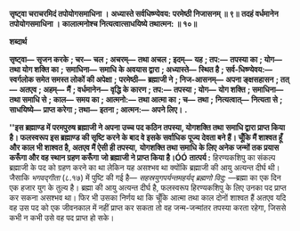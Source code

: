 **सृष्ट्वा चराचरमिदं तपोयोगसमाधिना ।** **अध्यास्ते सर्वधिष्ण्येवय: परमेष्ठी निजासनम् ॥ ९॥** **तदहं वर्धमानेन तपोयोगसमाधिना ।** **कालात्मनोश्च नित्यत्वात्साधयिष्ये तथात्मन: ॥ १०॥** 

**शब्दार्थ** 

**सृष्ट्वा—** **सृजन करके** **; चर—** **चल** **; अचरम्—** **तथा अचल** **; इदम्—** **यह** **; तप:—** **तपस्या का** **; योग—** **तथा योग शक्ति का** **;** **समाधिना—** **समाधि के अवयास द्वारा** **; अध्यास्ते—** **स्थित है** **; सर्व-धिष्ण्येवय:—** **स्वर्गलोक समेत समस्त लोकों की अपेक्षा** **;** **परमेष्ठी—** **ब्रह्माजी ने** **; निज-आसनम्—** **अपना ङ्क्षसहासन** **; तत्—** **अतएव** **; अहम्—** **मैं** **; वर्धमानेन—** **वृद्धि के कारण** **; तप:—** **तपस्या** **; योग—** **योग शक्ति** **; समाधिना—** **तथा समाधि से** **; काल—** **समय का** **; आत्मनो:—** **तथा आत्मा का** **; च—** **तथा** **;** **नित्यत्वात्—** **नित्यता से** **; साधयिष्ये—** **प्राप्त करेगा** **; तथा—** **इतना** **; आत्मन:—** **अपने लिए।** **.** 

**''इस ब्रह्माण्ड में परमपुरुष ब्रह्माजी ने अपना उच्च पद कठिन तपस्या, योगशक्ति तथा** **समाधि द्वारा प्राप्त किया है। फलस्वरूप इस ब्रह्माण्ड की सृष्टि करने के बाद वे इसके सर्वाधिक** **पूज्य देवता बने हैं। चूँकि मैं शाश्वत हूँ और काल भी शाश्वत है, अतएव मैं ऐसी ही तपस्या,** **योगशक्ति तथा समाधि के लिए अनेक जन्मों तक प्रयास करूँगा और वह स्थान ग्रहण करूँगा** **जो ब्रह्माजी ने प्राप्त किया है।ÓÓ** **तात्पर्य :** हिरण्यकशिपु का संकल्प ब्रह्माजी के पद को ग्रहण करने का था लेकिन यह असश्भव था क्योंकि ब्रह्माजी की आयु अत्यन्त दीर्घ थी। जैसाकि *भगवद्गीता* (८.१७) में पुष्टि की गई है— *सहस्रयुगपर्यन्तमहर्यद् ब्रह्मणो विदु:* —ब्रह्मा का एक दिन एक हजार युग के तुल्य है। ब्रह्मा की आयु अत्यन्त दीर्घ है, फलस्वरूप हिरण्यकशिपु के लिए उनका पद प्राप्त कर सकना असश्भव था। फिर भी उसका निर्णय था कि चूँकि आत्मा तथा काल दोनों शाश्वत हैं अतएव यदि वह उस पद को एक जीवनकाल में नहीं प्राप्त कर सकता तो वह जन्म-जन्मांतर तपस्या करता रहेगा, जिससे कभी न कभी उसे वह पद प्राप्त हो सके।  